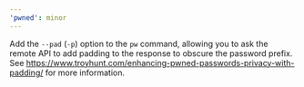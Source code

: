 ```yaml
---
'pwned': minor
---
```


Add the `--pad` (`-p`) option to the `pw` command, allowing you to ask the remote API to add padding to the response to obscure the password prefix. See https://www.troyhunt.com/enhancing-pwned-passwords-privacy-with-padding/ for more information.
